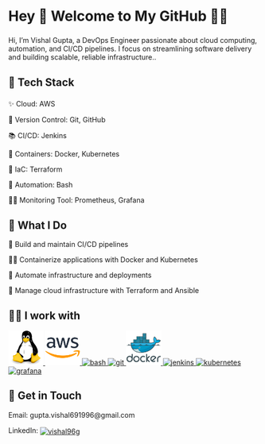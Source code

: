 <h1 align="left">Hey 👋 Welcome to My GitHub 👨‍💻</h1>

###

<p align="left">Hi, I’m Vishal Gupta, a DevOps Engineer passionate about cloud computing, automation, and CI/CD pipelines. I focus on streamlining software delivery and building scalable, reliable infrastructure..</p>

###

<h2 align="left">🔧 Tech Stack</h2>

###
<p align="left">✨ Cloud: AWS <br>
<p align="left">🚀 Version Control: Git, GitHub <br>
<p align="left">📚 CI/CD: Jenkins <br>
<p align="left">🎯 Containers: Docker, Kubernetes <br>
<p align="left">🎲 IaC: Terraform </p>
<p align="left">🔧 Automation: Bash </p>
<p align="left">👨‍💻 Monitoring Tool: Prometheus, Grafana </p>

###

<h2 align="left">🚀 What I Do </h2>
  
<p align="left">🔧 Build and maintain CI/CD pipelines <br>
<p align="left">👨‍💻 Containerize applications with Docker and Kubernetes <br>
<p align="left">🎯 Automate infrastructure and deployments <br>
<p align="left">🎲 Manage cloud infrastructure with Terraform and Ansible </p>

###

<h2 align="left">👨‍💻 I work with</h2>

<p align="left"> 
  <a href="https://www.linux.org/" target="_blank" rel="noreferrer"> <img src="https://raw.githubusercontent.com/devicons/devicon/master/icons/linux/linux-original.svg" alt="linux" width="70" height="70"/> 
  </a>
  <a href="https://aws.amazon.com" target="_blank" rel="noreferrer"> <img src="https://raw.githubusercontent.com/devicons/devicon/master/icons/amazonwebservices/amazonwebservices-original-wordmark.svg" alt="aws" width="70" height="70"/> </a> 
  <a href="https://www.gnu.org/software/bash/" target="_blank" rel="noreferrer"> <img src="https://www.vectorlogo.zone/logos/gnu_bash/gnu_bash-icon.svg" alt="bash" width="70" height="70"/> </a> 
  <a href="https://git-scm.com/" target="_blank" rel="noreferrer"> <img src="https://www.vectorlogo.zone/logos/git-scm/git-scm-icon.svg" alt="git" width="70" height="70"/> </a> 
  <a href="https://www.docker.com/" target="_blank" rel="noreferrer"> <img src="https://raw.githubusercontent.com/devicons/devicon/master/icons/docker/docker-original-wordmark.svg" alt="docker" width="70" height="70"/> </a> 
  <a href="https://www.jenkins.io" target="_blank" rel="noreferrer"> <img src="https://www.vectorlogo.zone/logos/jenkins/jenkins-icon.svg" alt="jenkins" width="70" height="70"/> </a> 
  <a href="https://kubernetes.io" target="_blank" rel="noreferrer"> <img src="https://www.vectorlogo.zone/logos/kubernetes/kubernetes-icon.svg" alt="kubernetes" width="70" height="70"/> </a> 
  <a href="https://grafana.com" target="_blank" rel="noreferrer"> <img src="https://www.vectorlogo.zone/logos/grafana/grafana-icon.svg" alt="grafana" width="70" height="70"/> </a> 
   </p>

   ###

<h2 align="left">🎯 Get in Touch </h2>
  
<p align="left"> Email: gupta.vishal691996@gmail.com <br> 
<p align="left"> LinkedIn: <a href="https://linkedin.com/in/vishal96g" target="blank"><img align="center" src="https://raw.githubusercontent.com/rahuldkjain/github-profile-readme-generator/master/src/images/icons/Social/linked-in-alt.svg" alt="vishal96g" height="30" width="40" /></a> <br> 

